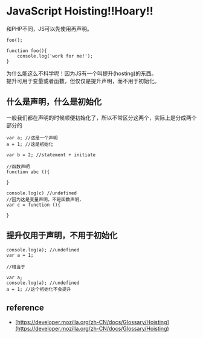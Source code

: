 # JavaScript Hoisting!!Hoary!!
和PHP不同，JS可以先使用再声明。
```
foo();

function foo(){
    console.log('work for me!'); 
}
```
为什么能这么不科学呢！因为JS有一个叫提升(hosting)的东西。  
提升可用于变量或者函数，但仅仅是提升声明，而不用于初始化。   

## 什么是声明，什么是初始化
一般我们都在声明的时候顺便初始化了，所以不常区分这两个，实际上是分成两个部分的
```
var a; //这是一个声明
a = 1; //这是初始化

var b = 2; //statement + initiate

//函数声明
function abc (){
        
} 

console.log(c) //undefined
//因为这是变量声明，不是函数声明，
var c = function (){
    
}

```

## 提升仅用于声明，不用于初始化
```
console.log(a); //undefined
var a = 1;

//相当于

var a;
console.log(a); //undefined
a = 1; //这个初始化不会提升
```


## reference
- [https://developer.mozilla.org/zh-CN/docs/Glossary/Hoisting](https://developer.mozilla.org/zh-CN/docs/Glossary/Hoisting)